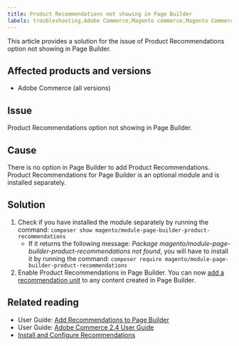 ```yaml
---
title: Product Recommendations not showing in Page Builder
labels: troubleshooting,Adobe Commerce,Magento commerce,Magento Commerce Cloud,Adobe Commerce on-premise,Adobe Commerce on our cloud architecture,Page Builder,Product Recommendations,
---
```


This article provides a solution for the issue of Product Recommendations option not showing in Page Builder.

## Affected products and versions

* Adobe Commerce (all versions)

## Issue

Product Recommendations option not showing in Page Builder.

## Cause

There is no option in Page Builder to add Product Recommendations. Product Recommendations for Page Builder is an optional module and is installed separately.

## Solution

1. Check if you have installed the module separately by running the command:
`composer show magento/module-page-builder-product-recommendations`
   * If it returns the following message: *Package magento/module-page-builder-product-recommendations not found*, you will have to install it by running the command: `composer require magento/module-page-builder-product-recommendations`
1. Enable Product Recommendations in Page Builder. You can now [add a recommendation unit](https://docs.magento.com/user-guide/marketing/page-builder-add-product-recs.html?_ga=2.187638894.756057933.1627907332-1732968789.1622116639) to any content created in Page Builder.

## Related reading
* User Guide: [Add Recommendations to Page Builder](https://docs.magento.com/user-guide/marketing/page-builder-add-product-recs.html)
* User Guide: [Adobe Commerce 2.4 User Guide](https://docs.magento.com/user-guide/)
* [Install and Configure Recommendations](https://devdocs.magento.com/recommendations/install-configure.html)
